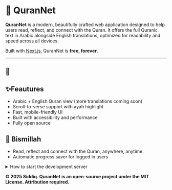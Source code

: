 # 🌙 QuranNet

**QuranNet** is a modern, beautifully crafted web application designed to help users read, reflect, and connect with the Quran. It offers the full Quranic text in Arabic alongside English translations, optimized for readability and speed across all devices.

Built with [Next.js](https://nextjs.org), QuranNet is **free, forever**.

---

## 🚀 

## ✨Feautures
- Arabic + English Quran view (more translations coming soon)
- Scroll-to-verse support with ayah highlight
- Fast, mobile-friendly UI
- Built with accessibility and performance
- Fully open source


## 🤲 Bismillah
- Read, reflect and connect with the Quran, anywhere, anytime.
- Automatic progress saver for logged in users

  
<details>  
<summary>How to start the development server</summary>

```bash
npm run dev
# or
yarn dev
# or
pnpm dev
# or
bun dev
```
</details>




**© 2025 Siddiq. QuranNet is an open-source project under the MIT License. Attribution required.**
